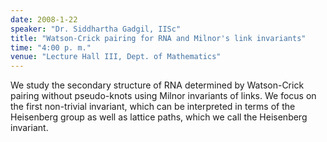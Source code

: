 ```yaml
---
date: 2008-1-22
speaker: "Dr. Siddhartha Gadgil, IISc"
title: "Watson-Crick pairing for RNA and Milnor's link invariants"
time: "4:00 p. m."
venue: "Lecture Hall III, Dept. of Mathematics"
---
```

We study the secondary structure of RNA determined by Watson-Crick
pairing without pseudo-knots using Milnor invariants of links. We
focus on the first non-trivial invariant, which can be interpreted in
terms of the Heisenberg group as well as lattice paths, which we call
the Heisenberg invariant.
